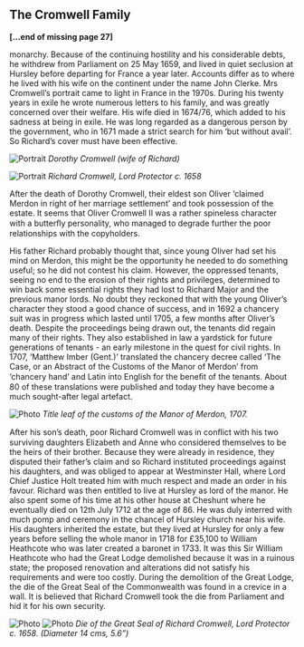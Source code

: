 ## The Cromwell Family

**[...end of missing page 27]**


monarchy. Because of the continuing hostility
and his considerable debts, he withdrew from
Parliament on 25 May 1659, and lived in
quiet seclusion at Hursley before departing for
France a year later. Accounts differ as to
where he lived with his wife on the continent
under the name John Clerke. Mrs Cromwell’s
portrait came to light in France in the 1970s.
During his twenty years in exile he wrote
numerous letters to his family, and was
greatly concerned over their welfare. His wife
died in 1674/76, which added to his sadness at
being in exile. He was long regarded as a
dangerous person by the government, who in
1671 made a strict search for him ‘but without
avail’. So Richard’s cover must have been
effective.


![Portrait](dorothy-cromwell.jpg)
*Dorothy Cromwell (wife of Richard)*


![Portrait](richard-cromwell.jpg)
*Richard Cromwell, Lord Protector c. 1658*


After the death of Dorothy Cromwell, their
eldest son Oliver ‘claimed Merdon in right of
her marriage settlement’ and took possession of
the estate. It seems that Oliver Cromwell II
was a rather spineless character with a
butterﬂy personality, who managed to degrade
further the poor relationships with the
copyholders.

His father Richard probably thought that,
since young Oliver had set his mind on
Merdon, this might be the opportunity he
needed to do something useful; so he did not
contest his claim. However, the oppressed
tenants, seeing no end to the erosion of their
rights and privileges, determined to win back
some essential rights they had lost to Richard
Major and the previous manor lords. No
doubt they reckoned that with the young
Oliver’s character they stood a good chance of
success, and in 1692 a chancery suit was in
progress which lasted until 1705, a few
months after Oliver’s death. Despite the
proceedings being drawn out, the tenants did
regain many of their rights. They also
established in law a yardstick for future
generations of tenants - an early milestone in
the quest for civil rights. In 1707, ‘Matthew
Imber (Gent.)’ translated the chancery decree
called ‘The Case, or an Abstract of the
Customs of the Manor of Merdon’ from
‘chancery hand’ and Latin into English for the
beneﬁt of the tenants. About 80 of these
translations were published and today they
have become a much sought-after legal
artefact.


![Photo](manor-of-merdon-customs-title-leaf.jpg)
*Title leaf of the customs of the Manor of
Merdon, 1707.*

After his son’s death, poor Richard Cromwell
was in conﬂict with his two surviving
daughters Elizabeth and Anne who considered
themselves to be the heirs of their brother.
Because they were already in residence, they
disputed their father’s claim and so Richard
instituted proceedings against his daughters,
and was obliged to appear at Westminster
Hall, where Lord Chief Justice Holt treated
him with much respect and made an order in
his favour. Richard was then entitled to live at
Hursley as lord of the manor. He also spent
some of his time at his other house at
Cheshunt where he eventually died on 12th
July 1712 at the age of 86. He was duly
interred with much pomp and ceremony in
the chancel of Hursley church near his wife.
His daughters inherited the estate, but they
lived at Hursley for only a few years before
selling the whole manor in 1718 for £35,100
to William Heathcote who was later created a
baronet in 1733. It was this Sir William
Heathcote who had the Great Lodge
demolished because it was in a ruinous state;
the proposed renovation and alterations did
not satisfy his requirements and were too
costly. During the demolition of the Great
Lodge, the die of the Great Seal of the
Commonwealth was found in a crevice in a
wall. It is believed that Richard Cromwell
took the die from Parliament and hid it for his
own security.


![Photo](great-seal.jpg)
![Photo](great-seal-reverse.jpg)
*Die of the Great Seal of Richard Cromwell,
Lord Protector c. 1658. (Diameter 14 cms, 5.6”)*

